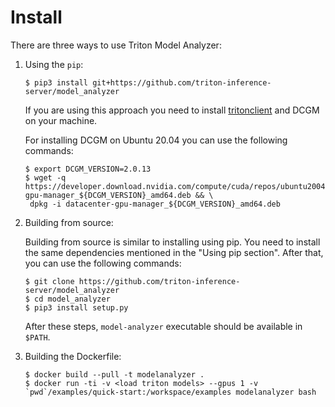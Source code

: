 # Install 

There are three ways to use Triton Model Analyzer:

1. Using the `pip`:
   ```
   $ pip3 install git+https://github.com/triton-inference-server/model_analyzer
   ```

   If you are using this approach you need to install [tritonclient](https://github.com/triton-inference-server/server/blob/master/docs/client_libraries.md) and DCGM on your
   machine.

   For installing DCGM on Ubuntu 20.04 you can use the following commands:
   ```
   $ export DCGM_VERSION=2.0.13
   $ wget -q https://developer.download.nvidia.com/compute/cuda/repos/ubuntu2004/x86_64/datacenter-gpu-manager_${DCGM_VERSION}_amd64.deb && \
    dpkg -i datacenter-gpu-manager_${DCGM_VERSION}_amd64.deb
   ```

2. Building from source:

   Building from source is similar to installing using pip. You need
   to install the same dependencies mentioned in the "Using pip section".
   After that, you can use the following commands:

   ```
   $ git clone https://github.com/triton-inference-server/model_analyzer
   $ cd model_analyzer
   $ pip3 install setup.py
   ```

   After these steps, `model-analyzer` executable should be available in
   `$PATH`.

3. Building the Dockerfile:
   ```
   $ docker build --pull -t modelanalyzer .
   $ docker run -ti -v <load triton models> --gpus 1 -v `pwd`/examples/quick-start:/workspace/examples modelanalyzer bash
   ```